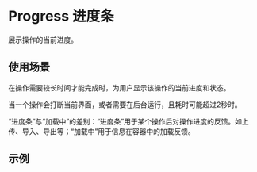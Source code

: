 # Progress 进度条

展示操作的当前进度。

## 使用场景

在操作需要较长时间才能完成时，为用户显示该操作的当前进度和状态。

当一个操作会打断当前界面，或者需要在后台运行，且耗时可能超过2秒时。

“进度条”与“加载中”的差别：“进度条”用于某个操作后对操作进度的反馈。如上传、导入、导出等；“加载中”用于信息在容器中的加载反馈。

## 示例
